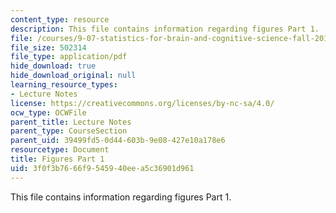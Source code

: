 ```yaml
---
content_type: resource
description: This file contains information regarding figures Part 1.
file: /courses/9-07-statistics-for-brain-and-cognitive-science-fall-2016/3f0f3b7666f9545940eea5c36901d961_MIT9_07F16_lec4_Figures1.pdf
file_size: 502314
file_type: application/pdf
hide_download: true
hide_download_original: null
learning_resource_types:
- Lecture Notes
license: https://creativecommons.org/licenses/by-nc-sa/4.0/
ocw_type: OCWFile
parent_title: Lecture Notes
parent_type: CourseSection
parent_uid: 39499fd5-0d44-603b-9e08-427e10a178e6
resourcetype: Document
title: Figures Part 1
uid: 3f0f3b76-66f9-5459-40ee-a5c36901d961
---
```

This file contains information regarding figures Part 1.